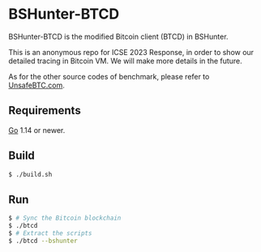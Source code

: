 BSHunter-BTCD
====

BSHunter-BTCD is the modified Bitcoin client (BTCD) in BSHunter.

This is an anonymous repo for ICSE 2023 Response, in order to show our detailed tracing in Bitcoin VM. We will make more details in the future.

As for the other source codes of benchmark, please refer to [UnsafeBTC.com](https://unsafebtc.com/#/app/sourcecode).

## Requirements

[Go](http://golang.org) 1.14 or newer.

## Build

```bash
$ ./build.sh
```

## Run

```bash
$ # Sync the Bitcoin blockchain
$ ./btcd
$ # Extract the scripts
$ ./btcd --bshunter
```
